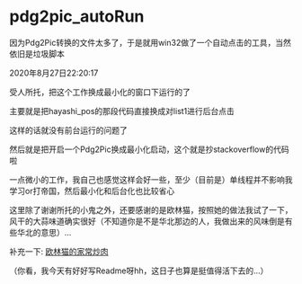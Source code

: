 # pdg2pic_autoRun
因为Pdg2Pic转换的文件太多了，于是就用win32做了一个自动点击的工具，当然依旧是垃圾脚本



2020年8月27日22:20:17



受人所托，把这个工作换成最小化的窗口下运行的了



主要就是把hayashi_pos的那段代码直接换成对list1进行后台点击

这样的话就没有前台运行的问题了



然后就是把开启一个Pdg2Pic换成最小化启动，这个就是抄stackoverflow的代码啦



一点微小的工作，我自己也感觉这样会好一些，至少（目前是）单线程并不影响我学习or打帝国，然后最小化和后台化也比较省心



这里除了谢谢所托的小鬼之外，还要感谢的是欧林猫，按照她的做法我试了一下，风干的大蒜味道确实很好（不知道你是不是华北那边的人，我做出来的风味倒是有些华北的意思）...



补充一下: [欧林猫的家常炒肉](https://www.bilibili.com/read/cv7362510)

（你看，我今天有好好写Readme呀hh，这日子也算是挺值得活下去的...）